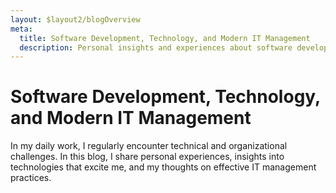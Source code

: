 ```yaml
---
layout: $layout2/blogOverview
meta:
  title: Software Development, Technology, and Modern IT Management
  description: Personal insights and experiences about software development, technology trends, and modern IT management practices.
---
```


# Software Development, Technology, and Modern IT Management

In my daily work, I regularly encounter technical and organizational challenges. In this blog, I share personal experiences, insights into technologies that excite me, and my thoughts on effective IT management practices.
